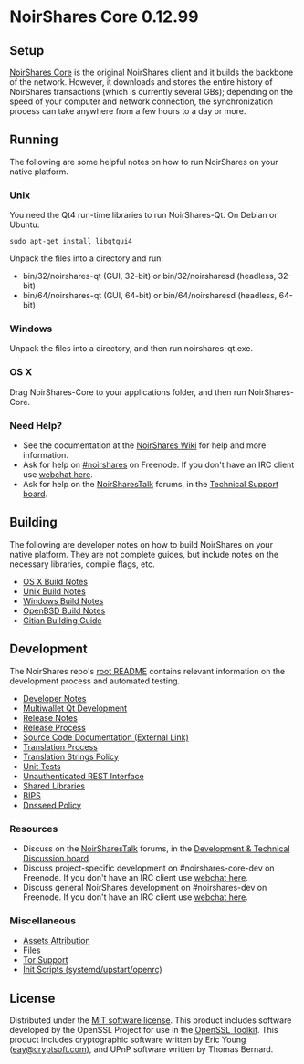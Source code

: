 NoirShares Core 0.12.99
=====================

Setup
---------------------
[NoirShares Core](http://noirshares.org/en/download) is the original NoirShares client and it builds the backbone of the network. However, it downloads and stores the entire history of NoirShares transactions (which is currently several GBs); depending on the speed of your computer and network connection, the synchronization process can take anywhere from a few hours to a day or more.

Running
---------------------
The following are some helpful notes on how to run NoirShares on your native platform.

### Unix

You need the Qt4 run-time libraries to run NoirShares-Qt. On Debian or Ubuntu:

	sudo apt-get install libqtgui4

Unpack the files into a directory and run:

- bin/32/noirshares-qt (GUI, 32-bit) or bin/32/noirsharesd (headless, 32-bit)
- bin/64/noirshares-qt (GUI, 64-bit) or bin/64/noirsharesd (headless, 64-bit)



### Windows

Unpack the files into a directory, and then run noirshares-qt.exe.

### OS X

Drag NoirShares-Core to your applications folder, and then run NoirShares-Core.

### Need Help?

* See the documentation at the [NoirShares Wiki](https://en.noirshares.it/wiki/Main_Page)
for help and more information.
* Ask for help on [#noirshares](http://webchat.freenode.net?channels=noirshares) on Freenode. If you don't have an IRC client use [webchat here](http://webchat.freenode.net?channels=noirshares).
* Ask for help on the [NoirSharesTalk](https://noirsharestalk.org/) forums, in the [Technical Support board](https://noirsharestalk.org/index.php?board=4.0).

Building
---------------------
The following are developer notes on how to build NoirShares on your native platform. They are not complete guides, but include notes on the necessary libraries, compile flags, etc.

- [OS X Build Notes](build-osx.md)
- [Unix Build Notes](build-unix.md)
- [Windows Build Notes](build-windows.md)
- [OpenBSD Build Notes](build-openbsd.md)
- [Gitian Building Guide](gitian-building.md)

Development
---------------------
The NoirShares repo's [root README](/README.md) contains relevant information on the development process and automated testing.

- [Developer Notes](developer-notes.md)
- [Multiwallet Qt Development](multiwallet-qt.md)
- [Release Notes](release-notes.md)
- [Release Process](release-process.md)
- [Source Code Documentation (External Link)](https://dev.visucore.com/noirshares/doxygen/)
- [Translation Process](translation_process.md)
- [Translation Strings Policy](translation_strings_policy.md)
- [Unit Tests](unit-tests.md)
- [Unauthenticated REST Interface](REST-interface.md)
- [Shared Libraries](shared-libraries.md)
- [BIPS](bips.md)
- [Dnsseed Policy](dnsseed-policy.md)

### Resources
* Discuss on the [NoirSharesTalk](https://noirsharestalk.org/) forums, in the [Development & Technical Discussion board](https://noirsharestalk.org/index.php?board=6.0).
* Discuss project-specific development on #noirshares-core-dev on Freenode. If you don't have an IRC client use [webchat here](http://webchat.freenode.net/?channels=noirshares-core-dev).
* Discuss general NoirShares development on #noirshares-dev on Freenode. If you don't have an IRC client use [webchat here](http://webchat.freenode.net/?channels=noirshares-dev).

### Miscellaneous
- [Assets Attribution](assets-attribution.md)
- [Files](files.md)
- [Tor Support](tor.md)
- [Init Scripts (systemd/upstart/openrc)](init.md)

License
---------------------
Distributed under the [MIT software license](http://www.opensource.org/licenses/mit-license.php).
This product includes software developed by the OpenSSL Project for use in the [OpenSSL Toolkit](https://www.openssl.org/). This product includes
cryptographic software written by Eric Young ([eay@cryptsoft.com](mailto:eay@cryptsoft.com)), and UPnP software written by Thomas Bernard.

